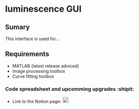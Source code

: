 # luminescence GUI

## Sumary
This interface is used for...

## Requirements
* MATLAB (latest release adviced)
* Image processing toolbox
* Curve fitting toolbox

### Code spreadsheet and upcomming upgrades :shipit:

* Link to the Notion page:
<a href="https://romeoz.notion.site/Code-Interface-Graphique-Images-Hyperspectrale-9af8984f1df548c8be5e3ef9e254e8c1"><img src="https://upload.wikimedia.org/wikipedia/commons/4/45/Notion_app_logo.png" width="20" height="20" />
